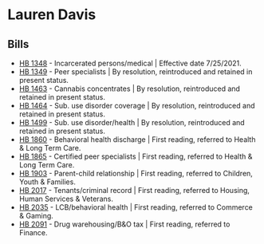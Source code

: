# Lauren Davis
## Bills
* [HB 1348](/bill/2021-22/hb/1348/) - Incarcerated persons/medical | Effective date 7/25/2021.
* [HB 1349](/bill/2021-22/hb/1349/) - Peer specialists | By resolution, reintroduced and retained in present status.
* [HB 1463](/bill/2021-22/hb/1463/) - Cannabis concentrates | By resolution, reintroduced and retained in present status.
* [HB 1464](/bill/2021-22/hb/1464/) - Sub. use disorder coverage | By resolution, reintroduced and retained in present status.
* [HB 1499](/bill/2021-22/hb/1499/) - Sub. use disorder/health | By resolution, reintroduced and retained in present status.
* [HB 1860](/bill/2021-22/hb/1860/) - Behavioral health discharge | First reading, referred to Health & Long Term Care.
* [HB 1865](/bill/2021-22/hb/1865/) - Certified peer specialists | First reading, referred to Health & Long Term Care.
* [HB 1903](/bill/2021-22/hb/1903/) - Parent-child relationship | First reading, referred to Children, Youth & Families.
* [HB 2017](/bill/2021-22/hb/2017/) - Tenants/criminal record | First reading, referred to Housing, Human Services & Veterans.
* [HB 2035](/bill/2021-22/hb/2035/) - LCB/behavioral health | First reading, referred to Commerce & Gaming.
* [HB 2091](/bill/2021-22/hb/2091/) - Drug warehousing/B&O tax | First reading, referred to Finance.
